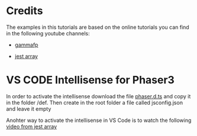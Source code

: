 

# Credits

The examples in this tutorials are based on the online tutorials you can find in the following youtube channels:
* [gammafp](https://www.youtube.com/playlist?list=PLL_H5w4KA8dP9pPayzYxHCD4IQ80nkfY9)

* [jest array](https://www.youtube.com/playlist?list=PLitFP8FdScfHcJQ-kDmm0i6aOhinVO7ND)



# VS CODE Intellisense for Phaser3

In order to activate the intellisense download the file [phaser.d.ts](https://github.com/photonstorm/phaser/blob/master/types/phaser.d.ts) and copy it in the folder /def. Then create in the root folder a file called jsconfig.json and leave it empty

Anohter way to activate the intellisense in VS Code is to watch the following [video from jest array](https://www.youtube.com/watch?list=PLitFP8FdScfHcJQ-kDmm0i6aOhinVO7ND&time_continue=2&v=wDOym-mXxO4&feature=emb_logoD)


